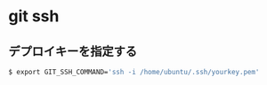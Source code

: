 # git ssh


## デプロイキーを指定する

~~~bash
$ export GIT_SSH_COMMAND='ssh -i /home/ubuntu/.ssh/yourkey.pem'
~~~